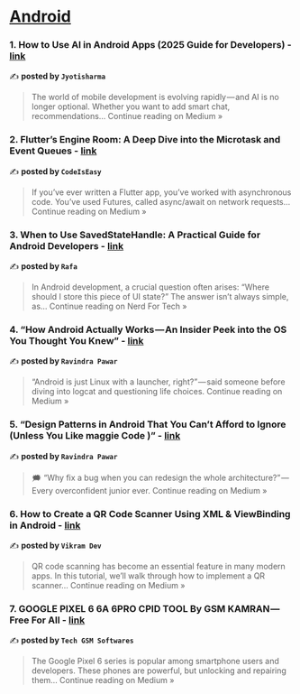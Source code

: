 
<h1><a href=https://medium.com/tag/android/recommended target="_blank" rel="noopener noreferrer">Android</a></h1>
<h3>1. How to Use AI in Android Apps (2025 Guide for Developers) - <a href="https://medium.com/@jyoti9sharma443/how-to-use-ai-in-android-apps-2025-guide-for-developers-e41f7a70d99a?source=rss------android-5" target="_blank" rel="noopener noreferrer">link</a></h3>

✍️ **posted by `Jyotisharma`**

<blockquote>The world of mobile development is evolving rapidly — and AI is no longer optional. Whether you want to add smart chat, recommendations…
Continue reading on Medium »</blockquote>

<h3>2. Flutter’s Engine Room: A Deep Dive into the Microtask and Event Queues - <a href="https://medium.com/@satish754ss/flutters-engine-room-a-deep-dive-into-the-microtask-and-event-queues-c3aaba4bbcdc?source=rss------android-5" target="_blank" rel="noopener noreferrer">link</a></h3>

✍️ **posted by `CodeIsEasy`**

<blockquote>If you’ve ever written a Flutter app, you’ve worked with asynchronous code. You’ve used Futures, called async/await on network requests…
Continue reading on Medium »</blockquote>

<h3>3. When to Use SavedStateHandle: A Practical Guide for Android Developers - <a href="https://medium.com/nerd-for-tech/when-to-use-savedstatehandle-a-practical-guide-for-android-developers-4335ffda3803?source=rss------android-5" target="_blank" rel="noopener noreferrer">link</a></h3>

✍️ **posted by `Rafa`**

<blockquote>In Android development, a crucial question often arises: “Where should I store this piece of UI state?” The answer isn’t always simple, as…
Continue reading on Nerd For Tech »</blockquote>

<h3>4.  “How Android Actually Works — An Insider Peek into the OS You Thought You Knew” - <a href="https://medium.com/@ravinnpawar/how-android-actually-works-an-insider-peek-into-the-os-you-thought-you-knew-4492bb314f18?source=rss------android-5" target="_blank" rel="noopener noreferrer">link</a></h3>

✍️ **posted by `Ravindra Pawar`**

<blockquote>“Android is just Linux with a launcher, right?” — said someone before diving into logcat and questioning life choices.
Continue reading on Medium »</blockquote>

<h3>5.  “Design Patterns in Android That You Can’t Afford to Ignore (Unless You Like maggie Code )” - <a href="https://medium.com/@ravinnpawar/design-patterns-in-android-that-you-cant-afford-to-ignore-unless-you-like-maggie-code-4c35a58ca0e7?source=rss------android-5" target="_blank" rel="noopener noreferrer">link</a></h3>

✍️ **posted by `Ravindra Pawar`**

<blockquote>🗯️ “Why fix a bug when you can redesign the whole architecture?” — Every overconfident junior ever.
Continue reading on Medium »</blockquote>

<h3>6. How to Create a QR Code Scanner Using XML & ViewBinding in Android - <a href="https://medium.com/@starletteproject/how-to-create-a-qr-code-scanner-using-xml-viewbinding-in-android-434c93ed7ae2?source=rss------android-5" target="_blank" rel="noopener noreferrer">link</a></h3>

✍️ **posted by `Vikram Dev`**

<blockquote>QR code scanning has become an essential feature in many modern apps. In this tutorial, we’ll walk through how to implement a QR scanner…
Continue reading on Medium »</blockquote>

<h3>7. GOOGLE PIXEL 6 6A 6PRO CPID TOOL  By GSM KAMRAN — Free For All - <a href="https://medium.com/@fullygamingupdate/google-pixel-6-6a-6pro-cpid-tool-by-gsm-kamran-free-for-all-4231e4cb5867?source=rss------android-5" target="_blank" rel="noopener noreferrer">link</a></h3>

✍️ **posted by `Tech GSM Softwares`**

<blockquote>The Google Pixel 6 series is popular among smartphone users and developers. These phones are powerful, but unlocking and repairing them…
Continue reading on Medium »</blockquote>

